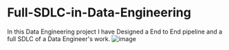 # Full-SDLC-in-Data-Engineering
In this Data Engineering project I have Designed a End to End pipeline and a full SDLC of a Data Engineer's work.
![image](https://github.com/user-attachments/assets/77ed712e-e836-4e86-948e-c81f860eeae1)
